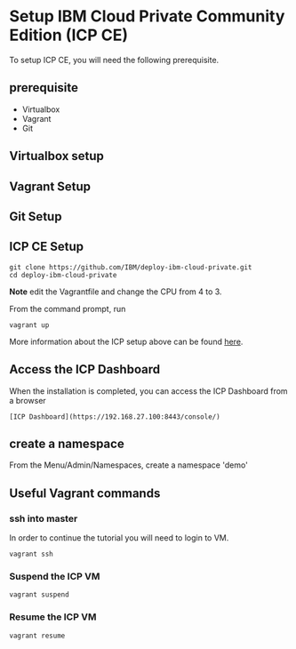 
# Setup IBM Cloud Private Community Edition (ICP CE)

To setup ICP CE, you will need the following prerequisite.

## prerequisite
- Virtualbox
- Vagrant
- Git

## Virtualbox setup

## Vagrant Setup

## Git Setup

## ICP CE Setup
```
git clone https://github.com/IBM/deploy-ibm-cloud-private.git
cd deploy-ibm-cloud-private
```

**Note**
edit the Vagrantfile and change the CPU from 4 to 3.

From the command prompt, run
```
vagrant up
```
More information about the ICP setup above can be found [here](https://github.com/IBM/deploy-ibm-cloud-private/blob/master/docs/deploy-vagrant.md).


## Access the ICP Dashboard
When the installation is completed, you can access the ICP Dashboard from a browser
```
[ICP Dashboard](https://192.168.27.100:8443/console/)
```

## create a namespace
From the Menu/Admin/Namespaces, create a namespace 'demo'

## Useful Vagrant commands

### ssh into master
In order to continue the tutorial you will need to login to VM.
```
vagrant ssh
```

### Suspend the ICP VM
```
vagrant suspend
```

### Resume the ICP VM
```
vagrant resume
```
